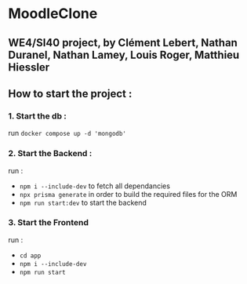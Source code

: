 # MoodleClone
WE4/SI40 project, by Clément Lebert, Nathan Duranel, Nathan Lamey, Louis Roger, Matthieu Hiessler
---
## How to start the project : 
### 1. Start the db :
run ``docker compose up -d 'mongodb'``

### 2. Start the Backend :
run :
- ``npm i --include-dev`` to fetch all dependancies
- ``npx prisma generate`` in order to build the required files for the ORM
- ``npm run start:dev`` to start the backend

### 3. Start the Frontend
run : 
- ``cd app``
- ``npm i --include-dev``
- ``npm run start``
